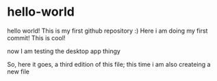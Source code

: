 # hello-world
hello world! This is my first github repository :)
Here i am doing my first commit! This is cool!

now I am testing the desktop app thingy

So, here it goes, a third edition of this file; this time i am also createing a new file
